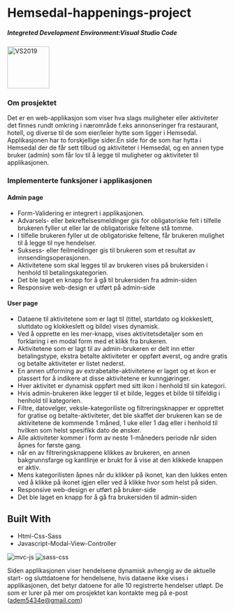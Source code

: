 # Hemsedal-happenings-project

#####  Integreted Development Environment:Visual Studio Code  
 <img width="96" alt="VS2019" src="https://user-images.githubusercontent.com/48107744/162344825-4cefecd0-11cd-4e22-828f-c5527841e1bc.jpg">
 
 ### Om prosjektet
 
Det er en web-applikasjon som viser hva slags muligheter eller aktiviteter det finnes rundt omkring i nærområde f.eks annonseringer fra restaurant, hotell, og diverse til de som eier/leier hytte som ligger i Hemsedal. Applikasjonen har to forskjellige sider.En side for de som har hytta i Hemsedal der de får sett tilbud og aktiviteter i Hemsedal, og en annen type bruker (admin) som får lov til å legge til muligheter og aktiviteter til applikasjonen.   

 ### Implementerte funksjoner i applikasjonen
 
 #### Admin page
<ul>
<li> Form-Validering er integrert i applikasjonen.</li>
<li>Advarsels- eller bekreftelsesmeldinger gis for obligatoriske felt i tilfelle brukeren fyller ut eller lar de obligatoriske feltene stå tomme.</li>
<li> I tilfelle brukeren fyller ut de obligatoriske feltene, får brukeren mulighet til å legge til nye hendelser.</li>
<li> Suksess- eller feilmeldinger gis til brukeren som et resultat av innsendingsoperasjonen.</li>
<li>Aktivitetene som skal legges til av brukeren vises på brukersiden i henhold til betalingskategorien.</li>
  <li>Det ble laget en knapp for å gå til brukersiden fra admin-siden</li> 
<li>Responsive web-design er utført på admin-side</li>
  </ul>
  
   #### User page
<ul>
  <li> Dataene til aktivitetene som er lagt til (tittel, startdato og klokkeslett, sluttdato og klokkeslett og bilde) vises dynamisk.</li>
  <li>Ved å opprette en les mer-knapp, vises aktivitetsdetaljer som en forklaring i en modal form med et klikk fra brukeren.</li>
  <li>Aktivitetene som er lagt til av admin-brukeren er delt inn etter betalingstype, ekstra betalte aktiviteter er oppført øverst, og andre gratis og betalte           aktiviteter er listet nederst.</li>
  <li>En annen utforming av extrabetalte-aktivitetene er laget og et ikon er plassert for å indikere at disse aktivitetene er kunngjøringer.</li>
  <li>Hver aktivitet er dynamisk oppført med sitt ikon i henhold til sin kategori.</li>
  <li>Hvis admin-brukeren ikke legger til et bilde, legges et bilde til tilfeldig i henhold til kategorien.</li>
  <li>Filtre, datovelger, veksle-kategoriliste og filtreringsknapper er opprettet for gratise og betalte-aktiviteter, det ble skaffet der brukeren kan se de aktivitetene de kommende 1 måned, 1 uke eller 1 dag  eller i henhold til hvilken som helst spesifikk dato  de ønsker.</li>
  <li>Alle aktiviteter kommer i form av neste 1-måneders periode når siden åpnes for første gang.</li>
  <li> når en av filtreringsknappene klikkes av brukeren, en annen bakgrunnsfarge og kantlinje er brukt for å vise at den klikkede knappen er aktiv.</li>
  <li>Mens kategorilisten åpnes når du klikker på ikonet, kan den lukkes enten ved å klikke på ikonet igjen eller ved å klikke hvor som helst på siden.</li>
  <li>Responsive web-design er utført på bruker-side</li>
  <li>Det ble laget en knapp for å gå fra brukersiden til admin-siden</li>
  </ul>
  
## Built With

<ul>
<li>Html-Css-Sass</li>
<li>Javascript-Modal-View-Controller</li>
</ul>

![mvc-js](https://user-images.githubusercontent.com/48107744/162412170-4582f81e-9944-4cf3-9102-daf9b6b43914.jpg) ![sass-css](https://user-images.githubusercontent.com/48107744/162412248-68298de7-7b10-4be7-8143-ed912e7222bd.jpg)


Siden applikasjonen viser hendelsene dynamisk avhengig av de aktuelle start- og sluttdatoene for hendelsene, hvis dataene ikke vises i applikasjonen, det betyr datoene for alle 10 registrerte hendelser utløpt. De som er lurer på mer om prosjektet kan kontakte meg på e-post (adem5434e@gmail.com)
